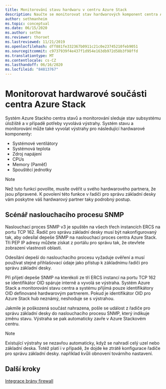 ```yaml
---
title: Monitorování stavu hardwaru v centru Azure Stack
description: Naučte se monitorovat stav hardwarových komponent centra Azure Stack.
author: sethmanheim
ms.topic: conceptual
ms.date: 06/15/2020
ms.author: sethm
ms.reviewer: thoroet
ms.lastreviewed: 11/21/2019
ms.openlocfilehash: dff881fe332367b0911c21c0e23745210feb9051
ms.sourcegitcommit: c9737939f4e437f1d954e163db972d58b3f98ffd
ms.translationtype: MT
ms.contentlocale: cs-CZ
ms.lasthandoff: 06/16/2020
ms.locfileid: "84813767"
---
```

# <a name="monitor-azure-stack-hub-hardware-components"></a>Monitorovat hardwarové součásti centra Azure Stack

Systém Azure Stackho centra stavů a monitorování sleduje stav subsystému úložiště a v případě potřeby vyvolává výstrahy. Systém stavu a monitorování může také vyvolat výstrahy pro následující hardwarové komponenty:

- Systémové ventilátory
- Systémová teplota
- Zdroj napájení
- CPUs
- Memory (Paměť)
- Spouštěcí jednotky

> [!NOTE]
> Než tuto funkci povolíte, musíte ověřit u svého hardwarového partnera, že jsou připravené. K povolení této funkce v řadiči pro správu základní desky vám poskytne váš hardwarový partner taky podrobný postup.

## <a name="snmp-listener-scenario"></a>Scénář naslouchacího procesu SNMP

Naslouchací proces SNMP v3 je spuštěn na všech třech instancích ERCS na portu TCP 162. Řadič pro správu základní desky musí být nakonfigurovaný tak, aby odesílal depeše SNMP na naslouchací proces centra Azure Stack. Tři PEP IP adresy můžete získat z portálu pro správu tak, že otevřete zobrazení vlastnosti oblasti.

Odesílání depeší do naslouchacího procesu vyžaduje ověření a musí používat stejné přihlašovací údaje jako přístup k základnímu řadiči pro správu základní desky.

Při přijetí depeše SNMP na kterékoli ze tří ERCS instancí na portu TCP 162 se identifikátor OID spáruje interně a vyvolá se výstraha. Systém Azure Stack a monitorování stavu centra a systému přijímá pouze identifikátory OID definované hardwarovým partnerem. Pokud je identifikátor OID pro Azure Stack hub neznámý, neshoduje se s výstrahou.

Jakmile je poškozená součást nahrazena, pošle se událost z řadiče pro správu základní desky do naslouchacího procesu SNMP, který indikuje změnu stavu. Výstraha se pak automaticky zavře v Azure Stackovém centru.

> [!NOTE]
> Existující výstrahy se nezavřou automaticky, když se nahradí celý uzel nebo základní deska. Totéž platí i v případě, že dojde ke ztrátě konfigurace řadiče pro správu základní desky. například kvůli obnovení továrního nastavení.

## <a name="next-steps"></a>Další kroky

[Integrace brány firewall](azure-stack-firewall.md)
